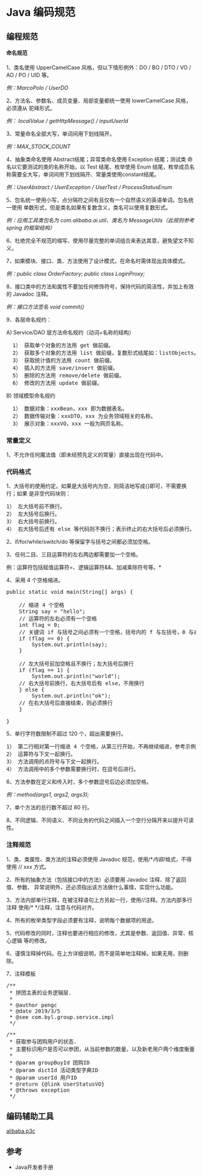 # Java 编码规范

## 编程规范

#### 命名规范

1、类名使用 UpperCamelCase 风格，但以下情形例外：DO / BO / DTO / VO / AO /
PO / UID 等。

*例：MarcoPolo / UserDO*

2、方法名、参数名、成员变量、局部变量都统一使用 lowerCamelCase 风格，必须遵从
驼峰形式。

*例： localValue / getHttpMessage() / inputUserId*

3、常量命名全部大写，单词间用下划线隔开。

*例：MAX_STOCK_COUNT*

4、抽象类命名使用 Abstract结尾；异常类命名使用 Exception 结尾；测试类
命名以它要测试的类的名称开始，以 Test 结尾、枚举使用 Enum 结尾，枚举成员名称需要全大写，单词间用下划线隔开、常量类使用constant结尾。

*例：UserAbstract / UserException / UserTest / ProcessStatusEnum*

5、包名统一使用小写，点分隔符之间有且仅有一个自然语义的英语单词。包名统一使用
单数形式，但是类名如果有复数含义，类名可以使用复数形式。

*例：应用工具类包名为 com.alibaba.ai.util、类名为 MessageUtils（此规则参考 spring
的框架结构）*

6、杜绝完全不规范的缩写、使用尽量完整的单词组合来表达其意，避免望文不知义。

7、如果模块、接口、类、方法使用了设计模式，在命名时需体现出具体模式。

*例：public class OrderFactory; public class LoginProxy;*

8、接口类中的方法和属性不要加任何修饰符号，保持代码的简洁性，并加上有效的 Javadoc 注释。

*例：接口方法签名 void commit()*

9、各层命名规约：

A) Service/DAO 层方法命名规约（动词+名称的结构）
<pre>
  1） 获取单个对象的方法用 get 做前缀。
  2） 获取多个对象的方法用 list 做前缀，复数形式结尾如：listObjects。
  3） 获取统计值的方法用 count 做前缀。
  4） 插入的方法用 save/insert 做前缀。
  5） 删除的方法用 remove/delete 做前缀。
  6） 修改的方法用 update 做前缀。
</pre>

B) 领域模型命名规约
<pre>
  1） 数据对象：xxxBean，xxx 即为数据表名。
  2） 数据传输对象：xxxDTO，xxx 为业务领域相关的名称。
  3） 展示对象：xxxVO，xxx 一般为网页名称。
</pre>

### 常量定义

1、不允许任何魔法值（即未经预先定义的常量）直接出现在代码中。

### 代码格式

1、大括号的使用约定。如果是大括号内为空，则简洁地写成{}即可，不需要换行；如果
是非空代码块则：
<pre>
1） 左大括号前不换行。
2） 左大括号后换行。
3） 右大括号前换行。
4） 右大括号后还有 else 等代码则不换行；表示终止的右大括号后必须换行。
</pre>

2、if/for/while/switch/do 等保留字与括号之间都必须加空格。

3、任何二目、三目运算符的左右两边都需要加一个空格。

例：运算符包括赋值运算符=、逻辑运算符&&、加减乘除符号等。*

4、采用 4 个空格缩进。

<pre>
public static void main(String[] args) {

    // 缩进 4 个空格
    String say = "hello";
    // 运算符的左右必须有一个空格
    int flag = 0;
    // 关键词 if 与括号之间必须有一个空格，括号内的 f 与左括号，0 与右括号不需要空格
    if (flag == 0) {
        System.out.println(say);
    }

    // 左大括号前加空格且不换行；左大括号后换行
    if (flag == 1) {
        System.out.println("world");
    // 右大括号前换行，右大括号后有 else，不用换行
    } else {
        System.out.println("ok");
    // 在右大括号后直接结束，则必须换行
    }

} 
</pre>

5、单行字符数限制不超过 120 个，超出需要换行。
<pre>
1） 第二行相对第一行缩进 4 个空格，从第三行开始，不再继续缩进，参考示例。
2） 运算符与下文一起换行。
3） 方法调用的点符号与下文一起换行。
4） 方法调用中的多个参数需要换行时，在逗号后进行。
</pre>

6、方法参数在定义和传入时，多个参数逗号后边必须加空格。

*例：method(args1, args2, args3);*

7、单个方法的总行数不超过 80 行。

8、不同逻辑、不同语义、不同业务的代码之间插入一个空行分隔开来以提升可读性。

### 注释规范

1、类、类属性、类方法的注释必须使用 Javadoc 规范，使用/**内容*/格式，不得使用
// xxx 方式。

2、所有的抽象方法（包括接口中的方法）必须要用 Javadoc 注释、除了返回值、参数、
异常说明外，还必须指出该方法做什么事情，实现什么功能。

3、方法内部单行注释，在被注释语句上方另起一行，使用//注释。方法内部多行注释
使用/* */注释，注意与代码对齐。

4、所有的枚举类型字段必须要有注释，说明每个数据项的用途。

5、代码修改的同时，注释也要进行相应的修改，尤其是参数、返回值、异常、核心逻辑
等的修改。

6、谨慎注释掉代码。在上方详细说明，而不是简单地注释掉。如果无用，则删除。

7、注释模板

<pre>
/**
 * 拼团主表的业务逻辑层.
 *
 * @author pengc
 * @date 2019/3/5
 * @see com.byl.group.service.impl
 */
</pre>

<pre>
/**
 * 获取参与团购用户的状态.
 * 主要标识用户是否可以参团，从当前参数的数量，以及新老用户两个维度衡量.
 * 
 * @param groupBuyId 团购ID
 * @param dictId 活动类型字典ID
 * @param userId 用户ID
 * @return {@link UserStatusVO}
 * @throws exception
 */
</pre>

## 编码辅助工具

[alibaba.p3c](https://github.com/alibaba/p3c)

## 参考

- Java开发者手册




